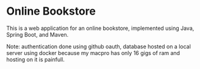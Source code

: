 # Online Bookstore

This is a web application for an online bookstore, implemented using Java, Spring Boot, and Maven.

Note: authentication done using github oauth, database hosted on a local server using docker because my macpro has only 16 gigs of ram and hosting on it is painfull.
